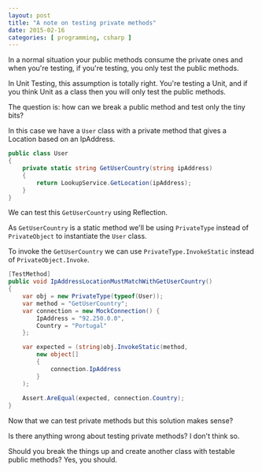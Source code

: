 ```yaml
---
layout: post
title: "A note on testing private methods"
date: 2015-02-16
categories: [ programming, csharp ]
---
```


In a normal situation your public methods consume the private ones and when you're testing,
if you're testing, you only test the public methods.

In Unit Testing, this assumption is totally right. You're testing a Unit, and if you think Unit as a class
then you will only test the public methods.

The question is: how can we break a public method and test only the tiny bits?

In this case we have a `User` class with a private method that gives a Location based on an IpAddress.

```csharp
public class User
{
    private static string GetUserCountry(string ipAddress)
    {
        return LookupService.GetLocation(ipAddress);
    }
}
```

We can test this `GetUserCountry` using Reflection.

As `GetUserCountry` is a static method we'll be using `PrivateType`
instead of `PrivateObject` to instantiate the `User` class.

To invoke the `GetUserCountry` we can use `PrivateType.InvokeStatic` instead of `PrivateObject.Invoke`.

```csharp
[TestMethod]
public void IpAddressLocationMustMatchWithGetUserCountry()
{    
    var obj = new PrivateType(typeof(User));
    var method = "GetUserCountry";
    var connection = new MockConnection() { 
        IpAddress = "92.250.0.0", 
        Country = "Portugal"
    };

    var expected = (string)obj.InvokeStatic(method, 
        new object[] 
        { 
            connection.IpAddress 
        }
    );
    
    Assert.AreEqual(expected, connection.Country);
}
```

Now that we can test private methods but this solution makes sense?

Is there anything wrong about testing private methods? I don't think so.

Should you break the things up and create another class with testable public methods? Yes, you should.
